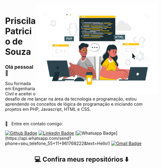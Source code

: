 <img align="right" width="400" height="300" src="./programadores.jpg">

# Priscila Patricio de Souza

### Olá pessoal 👋

Sou formada em Engenharia Civil e aceitei o desafio de me lançar na área da tecnologia e programação, estou aprendendo os conceitos de lógica de programação e iniciando com projetos em PHP, Javascript, HTML e CSS.
 
 <br/> :email: &nbsp; Entre em contato comigo: 
 
 [![Github Badge](https://img.shields.io/badge/-Github-000?style=flat-square&logo=Github&logoColor=white&link=https://github.com/priscilapatricio)](https://github.com/priscilapatricio)
[![Linkedin Badge](https://img.shields.io/badge/-LinkedIn-blue?style=flat-square&logo=Linkedin&logoColor=white&link=https:https://www.linkedin.com/in/priscilapatricio/)](https://www.linkedin.com/in/priscilapatricio/)
[![Whatsapp Badge](https://img.shields.io/badge/-Whatsapp-4CA143?style=flat-square&labelColor=4CA143&logo=whatsapp&logoColor=white&link=https://api.whatsapp.com/send?phone=seu_telefone_55+11+961768222&text=Hello!)](https://api.whatsapp.com/send?phone=seu_telefone_55+11+961768222&text=Hello!)
[![Gmail Badge](https://img.shields.io/badge/-Gmail-c14438?style=flat-square&logo=Gmail&logoColor=white&link=mailto:priscilapatricio2@gmail.com)](mailto:priscilapatricio2@gmail.com)

<h2  align="center">💻 Confira meus repositórios ⬇️ </h2>